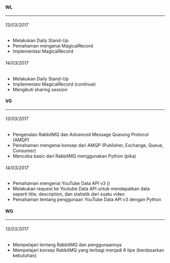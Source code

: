 #### WL
---

###### 13/03/2017
* Melakukan Daily Stand-Up
* Pemahaman mengenai MagicalRecord
* Implementasi MagicalRecord

###### 14/03/2017
* Melakukan Daily Stand-Up
* Implementasi MagicalRecord (continue)
* Mengikuti sharing session



#### VG
---

###### 13/03/2017
* Pengenalan RabbitMQ dan Advanced Message Queuing Protocol (AMQP)
* Pemahaman mengenai konsep dari AMQP (Publisher, Exchange, Queue, Consumer)
* Mencoba basic dari RabbitMQ menggunakan Python (pika)

###### 14/03/2017
* Pemahaman mengenai YouTube Data API v3 ()
* Melakukan request ke Youtube Data API untuk mendapatkan data seperti title, description, dan statistik dari suatu video
* Pemahaman tentang penggunaan YouTube Data API v3 dengan Python


#### WG
---

###### 13/03/2017
* Mempelajari tentang RabbitMQ dan penggunaannya
* Mempelajari konsep RabbitMQ yang terbagi menjadi 6 tipe (berdasarkan kebutuhan)
